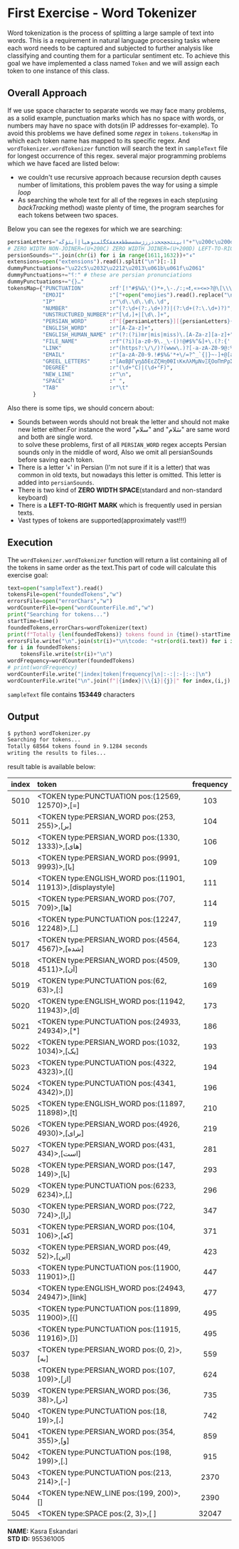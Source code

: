 # First Exercise - Word Tokenizer

Word tokenization is the process of splitting a large sample of text into words. This is a requirement in natural language processing tasks where each word needs to be captured and subjected to further analysis like classifying and counting them for a particular sentiment etc.
To achieve this goal we have implemented a class named `Token` and we will assign each token to one instance of this class.

## Overall Approach

If we use space character to separate words we may face many problems, as a solid example, punctuation marks which has no space with words, or numbers may have no space with dots(in IP addresses for-example).
To avoid this problems we have defined some *regex* in `tokens.tokensMap` in which each token name has mapped to its specific regex. And `wordTokenizer.wordTokenizer` function will search the text in `sampleText` file for longest occurrence of this regex.
several major programming problems which we have faced are listed below:

- we couldn't use recursive approach because recursion depth causes number of limitations, this problem paves the way for using a simple *loop*
- As searching the whole text for all of the regexes in each step(using *backTracking* method) waste plenty of time, the program searches for each tokens between two spaces.

Below you can see the regexes for which we are searching:
```python
persianLetters="ابپتثجچحخدذرزژسشصضطظعغفقکگلمنوهیأإآيئؤكٓه"+"\u200c\u200d\u200e"+"ة"
# ZERO WIDTH NON-JOINER=(U+200C) ZERO WIDTH JOINER=(U+200D) LEFT-TO-RIGHT MARK=(U+200E)
persionSounds="".join(chr(i) for i in range(1611,1632))+"ء"
extensions=open("extensions").read().split("\n")[:-1]
dummyPunctuations="\u22c5\u2032\u2212\u2013\u061b\u061f\u2061"
dummyPunctuations+="؛؟" # these are persian pronunciations
dummyPunctuations+="{}…"
tokensMap={"PUNCTUATION"        :rf'[!"#$%&\'()*+,\-./:;≈❗️,«»<=>?@\[\\\]\^_`|~،”“.×{dummyPunctuations}]',
           "EMOJI"              :"["+open("emojies").read().replace("\n","")+"]",
           "IP"                 :r"\d\.\d\.\d\.\d",
           "NUMBER"             :r"(?:\d+(?:٫\d+)?)|(?:\d+(?:\.\d+)?)",
           "UNSTRUCTURED_NUMBER":r"[\d٫]+|[\d\.]+",
           "PERSIAN_WORD"       :f"[{persianLetters}][{persianLetters}{persionSounds}]*[{persianLetters}]?",
           "ENGLISH_WORD"       :r"[A-Za-z]+",
           "ENGLISH_HUMAN_NAME" :r"(?:(?i)mr|mis|miss)\.[A-Za-z][a-z]+",
           "FILE_NAME"          :rf"(?i)[a-z0-9\._\-()!@#$%^&]+\.(?:{'|'.join(extensions)})",
           "LINK"               :r"(https?:\/\/)?(www\.)?[-a-zA-Z0-9@:%._\+~#=]{1,256}\.[a-zA-Z][a-zA-Z0-9()]{0,6}\b([-a-zA-Z0-9()@:%_\+.~#?&\/\/=,]*)",
           "EMAIL"              :r"[a-zA-Z0-9.!#$%&'*+\/=?^_`{|}~-]+@[a-zA-Z0-9](?:[a-zA-Z0-9-]+[a-zA-Z0-9])?\.[a-zA-Z0-9](?:[a-zA-Z0-9-]+[a-zA-Z0-9])?",
           "GREEL_LETTERS"      :"[ΑαΒβΓγŋΔδΕεΖζΗηΘθΙιΚκΛλΜμΝνΞξΟοΠπΡρΣσΤτΥυΦφΧχΨψΩω∑∈]",
           "DEGREE"             :r"(\d+°C)|(\d+°F)",
           "NEW_LINE"           :r"\n",
           "SPACE"              :" ",
           "TAB"                :r"\t"
        }
```
Also there is some tips, we should concern about:

- Sounds between words should not break the letter and should not make new letter either.For instance the word
"سلام"
and
"سَلام"
are same word and both are single word.\
to solve these problems, first of all `PERSIAN_WORD` regex accepts Persian sounds only in the middle of word, Also we omit all persianSounds before saving each token.
- There is a letter 'ء' in Persian (I'm not sure if it is a letter) that was common in old texts, but nowadays this letter is omitted. This letter is added into `persianSounds`.
- There is two kind of **ZERO WIDTH SPACE**(standard and non-standard keyboard)
- There is a **LEFT-TO-RIGHT MARK** which is frequently used in persian texts.
- Vast types of tokens are supported(approximately vast!!!)

## Execution

The `wordTokenizer.wordTokenizer` function will return a list containing all of the tokens in same order as the text.This part of code will calculate this  exercise goal:
```Python
text=open("sampleText").read()
tokensFile=open("foundedTokens","w")
errorsFile=open("errorChars","w")
wordCounterFile=open("wordCounterFile.md","w")
print("Searching for tokens...")
startTime=time()
foundedTokens,errorChars=wordTokenizer(text)
print(f"Totally {len(foundedTokens)} tokens found in {time()-startTime:.4f}seconds\nwriting the results to files...")
errorsFile.write("\n".join(str(i)+"\n\tcode: "+str(ord(i.text)) for i in set(errorChars)))
for i in foundedTokens:
    tokensFile.write(str(i)+"\n")
wordFrequency=wordCounter(foundedTokens)
# print(wordFrequency)
wordCounterFile.write("|index|token|frequency|\n|:-:|:-|:-:|\n")
wordCounterFile.write("\n".join(f"|{index}|\\{i}|{j}|" for index,(i,j) in enumerate(sorted(wordFrequency.items(),key=lambda x:x[1]))))
```
`sampleText` file contains **153449** characters

## Output
```bash
$ python3 wordTokenizer.py
Searching for tokens...
Totally 68564 tokens found in 9.1284 seconds
writing the results to files...
```

result table is available below:

|index|token|frequency|
|:-:|:-|:-:|
|5010|\<TOKEN type:PUNCTUATION pos:(12569, 12570)>,[=]|103|
|5011|\<TOKEN type:PERSIAN_WORD pos:(253, 255)>,[بر]|104|
|5012|\<TOKEN type:PERSIAN_WORD pos:(1330, 1333)>,[های]|106|
|5013|\<TOKEN type:PERSIAN_WORD pos:(9991, 9993)>,[یا]|109|
|5014|\<TOKEN type:ENGLISH_WORD pos:(11901, 11913)>,[displaystyle]|111|
|5015|\<TOKEN type:PERSIAN_WORD pos:(707, 709)>,[ها]|114|
|5016|\<TOKEN type:PUNCTUATION pos:(12247, 12248)>,[_]|119|
|5017|\<TOKEN type:PERSIAN_WORD pos:(4564, 4567)>,[شده]|123|
|5018|\<TOKEN type:PERSIAN_WORD pos:(4509, 4511)>,[آن]|130|
|5019|\<TOKEN type:PUNCTUATION pos:(62, 63)>,[:]|169|
|5020|\<TOKEN type:ENGLISH_WORD pos:(11942, 11943)>,[d]|173|
|5021|\<TOKEN type:PUNCTUATION pos:(24933, 24934)>,[*]|186|
|5022|\<TOKEN type:PERSIAN_WORD pos:(1032, 1034)>,[یک]|193|
|5023|\<TOKEN type:PUNCTUATION pos:(4322, 4323)>,[(]|194|
|5024|\<TOKEN type:PUNCTUATION pos:(4341, 4342)>,[)]|196|
|5025|\<TOKEN type:ENGLISH_WORD pos:(11897, 11898)>,[t]|210|
|5026|\<TOKEN type:PERSIAN_WORD pos:(4926, 4930)>,[برای]|219|
|5027|\<TOKEN type:PERSIAN_WORD pos:(431, 434)>,[است]|281|
|5028|\<TOKEN type:PERSIAN_WORD pos:(147, 149)>,[با]|293|
|5029|\<TOKEN type:PUNCTUATION pos:(6233, 6234)>,[,]|296|
|5030|\<TOKEN type:PERSIAN_WORD pos:(722, 724)>,[را]|347|
|5031|\<TOKEN type:PERSIAN_WORD pos:(104, 106)>,[که]|371|
|5032|\<TOKEN type:PERSIAN_WORD pos:(49, 52)>,[این]|423|
|5033|\<TOKEN type:PUNCTUATION pos:(11900, 11901)>,[\]|447|
|5034|\<TOKEN type:ENGLISH_WORD pos:(24943, 24947)>,[link]|477|
|5035|\<TOKEN type:PUNCTUATION pos:(11899, 11900)>,[{]|495|
|5036|\<TOKEN type:PUNCTUATION pos:(11915, 11916)>,[}]|495|
|5037|\<TOKEN type:PERSIAN_WORD pos:(0, 2)>,[به]|559|
|5038|\<TOKEN type:PERSIAN_WORD pos:(107, 109)>,[از]|624|
|5039|\<TOKEN type:PERSIAN_WORD pos:(36, 38)>,[در]|735|
|5040|\<TOKEN type:PUNCTUATION pos:(18, 19)>,[،]|742|
|5041|\<TOKEN type:PERSIAN_WORD pos:(354, 355)>,[و]|859|
|5042|\<TOKEN type:PUNCTUATION pos:(198, 199)>,[.]|915|
|5043|\<TOKEN type:PUNCTUATION pos:(213, 214)>,[-]|2370|
|5044|\<TOKEN type:NEW_LINE pos:(199, 200)>,[]|2390|
|5045|\<TOKEN type:SPACE pos:(2, 3)>,[ ]|32047|

**NAME:** Kasra Eskandari<br>
**STD ID:** 955361005
